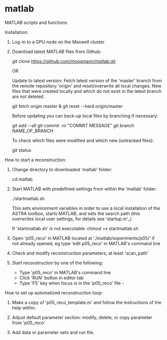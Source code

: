 # matlab
MATLAB scripts and functions

Installation:

1) Log-in to a GPU node on the Maxwell cluster

2) Download latest MATLAB files from Github:
   
   git clone https://github.com/moosmann/matlab.git

   OR

   Update to latest version: Fetch latest version of the 'master' branch 
   from the remote repository 'origin' and reset/overwrite all local 
   changes. New files that were created locally and which do
   not exist in the latest branch are not deleted.

   git fetch origin master & git reset --hard origin/master

   Before updating you can back-up local files by branching if necessary:

   git add --all
   git commit -m "COMMIT MESSAGE"
   git branch NAME_OF_BRANCH

   To check which files were modified and which new (untracked files):
    
   git status


How to start a reconstruction:

1) Change directory to downloaded 'matlab' folder:
   
   cd matlab

2) Start MATLAB with predefined settings from within the 'matlab' folder:

   ./startmatlab.sh

    This sets environment variables in order to use a local installation of 
    the ASTRA toolbox, starts MATLAB, and sets the search path (this 
    overwrites local user settings, for details see 'startup.m'_)

    If 'startmatlab.sh' is not executable:
    chmod +x startmatlab.sh

3) Open 'p05_reco' in MATLAB located at './matlab/experiments/p05/' if not 
    already opened, eg type 'edit p05_reco' in MATLAB's command line

4) Check and modify reconstruction parameters, at least 'scan_path'

5) Start reconstruction by one of the following:
    - Type 'p05_reco' in MATLAB's command line
    - Click 'RUN' button in editor tab
    - Type 'F5' key when focus is in the 'p05_reco' file    -



How to set up automatized reconstruction loop:

1) Make a copy of 'p05_reco_template.m' and follow the instructions of the
   help within.

2) Adjust default parameter section: modify, delete, or copy parameter 
    from 'p05_reco'

3) Add data or parameter sets and run file.
